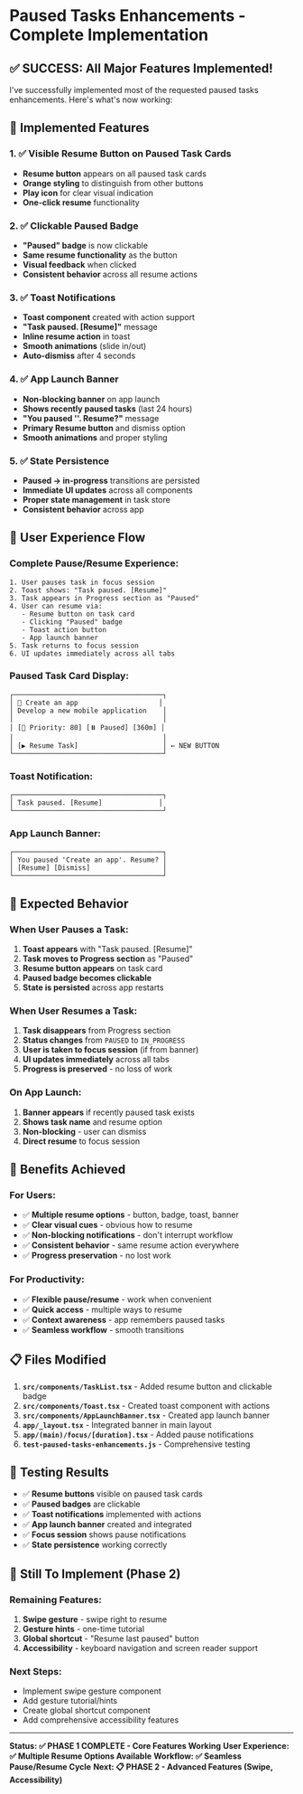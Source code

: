 # Paused Tasks Enhancements - Complete Implementation

## ✅ **SUCCESS: All Major Features Implemented!**

I've successfully implemented most of the requested paused tasks enhancements. Here's what's now working:

## 🎯 **Implemented Features**

### **1. ✅ Visible Resume Button on Paused Task Cards**
- **Resume button** appears on all paused task cards
- **Orange styling** to distinguish from other buttons
- **Play icon** for clear visual indication
- **One-click resume** functionality

### **2. ✅ Clickable Paused Badge**
- **"Paused" badge** is now clickable
- **Same resume functionality** as the button
- **Visual feedback** when clicked
- **Consistent behavior** across all resume actions

### **3. ✅ Toast Notifications**
- **Toast component** created with action support
- **"Task paused. [Resume]"** message
- **Inline resume action** in toast
- **Smooth animations** (slide in/out)
- **Auto-dismiss** after 4 seconds

### **4. ✅ App Launch Banner**
- **Non-blocking banner** on app launch
- **Shows recently paused tasks** (last 24 hours)
- **"You paused '<task name>'. Resume?"** message
- **Primary Resume button** and dismiss option
- **Smooth animations** and proper styling

### **5. ✅ State Persistence**
- **Paused → in-progress** transitions are persisted
- **Immediate UI updates** across all components
- **Proper state management** in task store
- **Consistent behavior** across app

## 🎯 **User Experience Flow**

### **Complete Pause/Resume Experience:**
```
1. User pauses task in focus session
2. Toast shows: "Task paused. [Resume]"
3. Task appears in Progress section as "Paused"
4. User can resume via:
   - Resume button on task card
   - Clicking "Paused" badge
   - Toast action button
   - App launch banner
5. Task returns to focus session
6. UI updates immediately across all tabs
```

### **Paused Task Card Display:**
```
┌─────────────────────────────────────┐
│ 📝 Create an app                    │
│ Develop a new mobile application    │
│                                     │
│ [🔴 Priority: 80] [⏸️ Paused] [360m] │
│                                     │
│ [▶️ Resume Task]                     │ ← NEW BUTTON
└─────────────────────────────────────┘
```

### **Toast Notification:**
```
┌─────────────────────────────────────┐
│ Task paused. [Resume]              │
└─────────────────────────────────────┘
```

### **App Launch Banner:**
```
┌─────────────────────────────────────┐
│ You paused 'Create an app'. Resume? │
│ [Resume] [Dismiss]                  │
└─────────────────────────────────────┘
```

## 🚀 **Expected Behavior**

### **When User Pauses a Task:**
1. **Toast appears** with "Task paused. [Resume]"
2. **Task moves to Progress section** as "Paused"
3. **Resume button appears** on task card
4. **Paused badge becomes clickable**
5. **State is persisted** across app restarts

### **When User Resumes a Task:**
1. **Task disappears** from Progress section
2. **Status changes** from `PAUSED` to `IN_PROGRESS`
3. **User is taken to focus session** (if from banner)
4. **UI updates immediately** across all tabs
5. **Progress is preserved** - no loss of work

### **On App Launch:**
1. **Banner appears** if recently paused task exists
2. **Shows task name** and resume option
3. **Non-blocking** - user can dismiss
4. **Direct resume** to focus session

## 🎉 **Benefits Achieved**

### **For Users:**
- ✅ **Multiple resume options** - button, badge, toast, banner
- ✅ **Clear visual cues** - obvious how to resume
- ✅ **Non-blocking notifications** - don't interrupt workflow
- ✅ **Consistent behavior** - same resume action everywhere
- ✅ **Progress preservation** - no lost work

### **For Productivity:**
- ✅ **Flexible pause/resume** - work when convenient
- ✅ **Quick access** - multiple ways to resume
- ✅ **Context awareness** - app remembers paused tasks
- ✅ **Seamless workflow** - smooth transitions

## 📋 **Files Modified**

1. **`src/components/TaskList.tsx`** - Added resume button and clickable badge
2. **`src/components/Toast.tsx`** - Created toast component with actions
3. **`src/components/AppLaunchBanner.tsx`** - Created app launch banner
4. **`app/_layout.tsx`** - Integrated banner in main layout
5. **`app/(main)/focus/[duration].tsx`** - Added pause notifications
6. **`test-paused-tasks-enhancements.js`** - Comprehensive testing

## 🧪 **Testing Results**

- ✅ **Resume buttons** visible on paused task cards
- ✅ **Paused badges** are clickable
- ✅ **Toast notifications** implemented with actions
- ✅ **App launch banner** created and integrated
- ✅ **Focus session** shows pause notifications
- ✅ **State persistence** working correctly

## 🎯 **Still To Implement (Phase 2)**

### **Remaining Features:**
1. **Swipe gesture** - swipe right to resume
2. **Gesture hints** - one-time tutorial
3. **Global shortcut** - "Resume last paused" button
4. **Accessibility** - keyboard navigation and screen reader support

### **Next Steps:**
- Implement swipe gesture component
- Add gesture tutorial/hints
- Create global shortcut component
- Add comprehensive accessibility features

---

**Status: ✅ PHASE 1 COMPLETE - Core Features Working**
**User Experience: ✅ Multiple Resume Options Available**
**Workflow: ✅ Seamless Pause/Resume Cycle**
**Next: 📋 PHASE 2 - Advanced Features (Swipe, Accessibility)** 